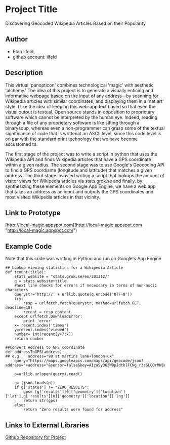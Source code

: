 # Project Title
Discovering Geocoded Wikipedia Articles Based on their Popularity

## Author
- Etan Ilfeld, 
- github account: ilfeld


## Description
This virtual 'panopticon' combines technological 'magic' with aesthetic 'alchemy.' The idea of this project is to generate a visually enticing and informative webpage based on the input of any address--by scanning for Wikipedia articles with similar coordinates, and displaying them in a 'net.art' style. I like the idea of keeping this web-app text based so that even the visual output is textual. Open source stands in opposition to proprietary software which cannot be interpreted by the human eye. Indeed, reading through a file of any proprietary software is like sifting through a binarysoup, whereas even a non-programmer can grasp some of the textual significance of code that is writtenat an ASCII level, since this code level is on par with the standard print technology that we have become accustomed to.

The first stage of the project was to write a script in python that uses the Wikipedia API and finds Wikipedia articles that have a GPS coordinate within a given radius. The second stage was to use Google's Geocoding API to find a GPS coordiante (longitude and lattitude) that matches a given address. The third stage invovled writing a script that lookups the amount of visitor views for Wikipedia articles via stats.grok.se and finally, by synthesizing these elements on Google App Engine, we have a web app that takes an address as an input and outputs the GPS coordinates and most visited Wikipedia articles in that vicinity. 

## Link to Prototype
[http://local-magic.appspot.com](http://local-magic.appspot.com "http://local-magic.appspot.com")

## Example Code
Note that this code was writting in Python and run on Google's App Engine
```
## Lookup viewing statistics for a Wikipedia Article       
def tcount(title):
    stats_website = "stats.grok.se/en/201312/" 
    q = stats_website+title
    #next line checks for errors if necessary in terms of non-ascii characters
    querystr='http://' + urllib.quote(q.encode('UTF-8'))
    try:
        resp = urlfetch.fetch(querystr, method=urlfetch.GET, deadline=10)
        recent = resp.content
    except urlfetch.DownloadError:
        print 'error'
    x= recent.index('times')
    y=recent.index('viewed')
    number= int(recent[y+7:x])
    return number
    
##Convert Address to GPS coordinate
def addressToGPS(address):
## e.g.   address="98 st martins lane+london+uk"
    query="https://maps.googleapis.com/maps/api/geocode/json?address="+address+"&sensor=false&key=AIzaSyD63W8pJdthlFCNg_r3sSLOQrMW8exrcX4"

    p=urllib.urlopen(query).read()

    g= (json.loads(p))
    if g['status'] != "ZERO_RESULTS":
        gps= [g['results'][0]['geometry']['location']['lat'],g['results'][0]['geometry']['location']['lng']]
        return str(gps)
    else:
        return "Zero results were found for address"    
```
## Links to External Libraries
[Github Repository for Project](https://github.com/ilfeld/devart-template/ "Github")


